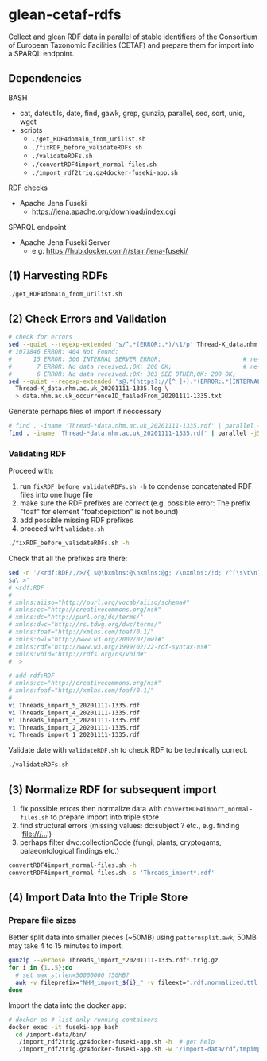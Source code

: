 # glean-cetaf-rdfs

Collect and glean RDF data in parallel of stable identifiers of the Consortium of European Taxonomic Facilities (CETAF) and prepare them for import into a SPARQL endpoint.

## Dependencies

BASH
- cat, dateutils, date, find, gawk, grep, gunzip, parallel, sed, sort, uniq, wget
- scripts
  - `./get_RDF4domain_from_urilist.sh`
  - `./fixRDF_before_validateRDFs.sh`
  - `./validateRDFs.sh`
  - `./convertRDF4import_normal-files.sh`
  - `./import_rdf2trig.gz4docker-fuseki-app.sh`

RDF checks
- Apache Jena Fuseki
  - https://jena.apache.org/download/index.cgi

SPARQL endpoint
- Apache Jena Fuseki Server 
  - e.g. https://hub.docker.com/r/stain/jena-fuseki/

## (1) Harvesting RDFs

``` bash
./get_RDF4domain_from_urilist.sh
```

## (2) Check Errors and Validation

``` bash
# check for errors
sed --quiet --regexp-extended 's/^.*(ERROR:.*)/\1/p' Thread-X_data.nhm.ac.uk_20201111-1335.log | sort | uniq  --count | sed 's@^@# @'
# 1071846 ERROR: 404 Not Found;
#      15 ERROR: 500 INTERNAL SERVER ERROR;                       # re-capture: works later on
#       7 ERROR: No data received.;OK: 200 OK;                    # re-capture: works later on
#       6 ERROR: No data received.;OK: 303 SEE OTHER;OK: 200 OK;
sed --quiet --regexp-extended 's@.*(https?://[^ ]+).*(ERROR:.*(INTERNAL SERVER ERROR|No data received).*)@\1 # \2@p' \
  Thread-X_data.nhm.ac.uk_20201111-1335.log \
  > data.nhm.ac.uk_occurrenceID_failedFrom_20201111-1335.txt
```

Generate perhaps files of import if neccessary

``` bash
# find . -iname 'Thread-*data.nhm.ac.uk_20201111-1335.rdf' | parallel -j5  cat {} ">>" Threads_import_{%}_$(date '+%Y%m%d').rdf
find . -iname 'Thread-*data.nhm.ac.uk_20201111-1335.rdf' | parallel -j5  cat {} ">>" Threads_import_{%}_20201111-1335.rdf
```

### Validating RDF

Proceed with:
1. run `fixRDF_before_validateRDFs.sh -h` to condense concatenated RDF files into one huge file
2. make sure the RDF prefixes are correct (e.g. possible error: The prefix "foaf" for element "foaf:depiction" is not bound)
3. add possible missing RDF prefixes
4. proceed wiht `validate.sh`



``` bash
./fixRDF_before_validateRDFs.sh -h
```

Check that all the prefixes are there:
``` bash
sed -n '/<rdf:RDF/,/>/{ s@\bxmlns:@\nxmlns:@g; /\nxmlns:/!d; /^[\s\t\n]*$/d; p; }' Thread-1_data.nhm.ac.uk_20201111-1335.rdf | sort --unique | sed '1i\<rdf:RDF 
$a\ >'
# <rdf:RDF 
#   
# xmlns:aiiso="http://purl.org/vocab/aiiso/schema#"
# xmlns:cc="http://creativecommons.org/ns#"
# xmlns:dc="http://purl.org/dc/terms/"
# xmlns:dwc="http://rs.tdwg.org/dwc/terms/"
# xmlns:foaf="http://xmlns.com/foaf/0.1/"
# xmlns:owl="http://www.w3.org/2002/07/owl#"
# xmlns:rdf="http://www.w3.org/1999/02/22-rdf-syntax-ns#"
# xmlns:void="http://rdfs.org/ns/void#"
#  >

# add rdf:RDF
# xmlns:cc="http://creativecommons.org/ns#"
# xmlns:foaf="http://xmlns.com/foaf/0.1/"
# 
vi Threads_import_5_20201111-1335.rdf
vi Threads_import_4_20201111-1335.rdf
vi Threads_import_3_20201111-1335.rdf
vi Threads_import_2_20201111-1335.rdf
vi Threads_import_1_20201111-1335.rdf
```

Validate date with `validateRDF.sh` to check RDF to be technically correct.

``` bash
./validateRDFs.sh
```
 
## (3) Normalize RDF for subsequent import

1. fix possible errors then normalize data with `convertRDF4import_normal-files.sh` to prepare import into triple store
2. find structural errors (missing values: dc:subject ? etc., e.g. finding '<file:///…>')
3. perhaps filter dwc:collectionCode (fungi, plants, cryptogams, palaeontological findings etc.)

``` bash
convertRDF4import_normal-files.sh -h
convertRDF4import_normal-files.sh -s 'Threads_import*.rdf'
```

## (4) Import Data Into the Triple Store
### Prepare file sizes

Better split data into smaller pieces (~50MB) using `patternsplit.awk`; 50MB may take 4 to 15 minutes to import.
``` bash
gunzip --verbose Threads_import_*20201111-1335.rdf*.trig.gz
for i in {1..5};do
  # set max_strlen=50000000 ?50MB?
  awk -v fileprefix="NHM_import_${i}_" -v fileext=".rdf.normalized.ttl.trig" -f /home/aplank/sandbox/import/bin/patternsplit.awk Threads_import_${i}_20201111-1335.rdf._normalized.ttl.trig
done
```

Import the data into the docker app:

``` bash
# docker ps # list only running containers
docker exec -it fuseki-app bash
  cd /import-data/bin/
  ./import_rdf2trig.gz4docker-fuseki-app.sh -h  # get help
  ./import_rdf2trig.gz4docker-fuseki-app.sh -w '/import-data/rdf/tmpimport-nhm' -s 'NHM_import_*.trig' -d 'data.nhm.ac.uk'
```
